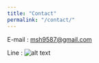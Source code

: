 ```yaml
---
title: "Contact"
permalink: "/contact/"
---
```


E-mail : [msh9587@gmail.com](mailto:msh9587@gmail.com)

Line : ![alt text](https://msh0411.github.io/assets/LineID.jpg "width:30px;float:right")
